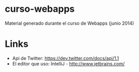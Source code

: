 curso-webapps
=============

Material generado durante el curso de Webapps (junio 2014)


Links
=====

- Api de Twitter: https://dev.twitter.com/docs/api/1.1
- El editor que uso: IntelliJ - http://www.jetbrains.com/

